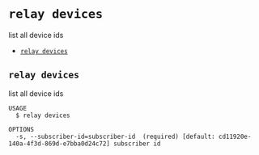 `relay devices`
===============

list all device ids

* [`relay devices`](#relay-devices)

## `relay devices`

list all device ids

```
USAGE
  $ relay devices

OPTIONS
  -s, --subscriber-id=subscriber-id  (required) [default: cd11920e-140a-4f3d-869d-e7bba0d24c72] subscriber id
```
